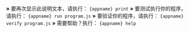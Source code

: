  __»__ 要再次显示此说明文本，请执行： `{appname} print`
 __»__ 要测试执行你的程序，请执行： `{appname} run program.js`
 __»__ 要验证你的程序，请执行： `{appname} verify program.js`
 __»__ 需要帮助？执行： `{appname} help`

